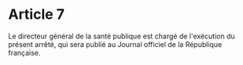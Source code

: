 # Article 7

Le directeur général de la santé publique est chargé de l'exécution du présent arrêté, qui sera publié au Journal officiel de la République française.
